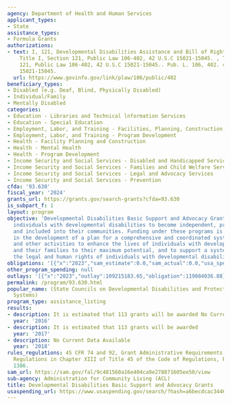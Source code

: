 ```yaml
---
agency: Department of Health and Human Services
applicant_types:
- State
assistance_types:
- Formula Grants
authorizations:
- text: I, 121, Developmental Disabilities Assistance and Bill of Rights Act of 2000,
    Title I, Section 121, Public Law 106-402, 42 U.S.C 15021-15045. , Title I, Section
    121, Public Law 106-402, 42 U.S.C 15021-15045.. Pub. L. 106, 402. 42 U.S.C. &sect;
    15021-15045.
  url: https://www.govinfo.gov/link/plaw/106/public/402
beneficiary_types:
- Disabled (e.g. Deaf, Blind, Physically Disabled)
- Individual/Family
- Mentally Disabled
categories:
- Education - Libraries and Technical lnformation Services
- Education - Special Education
- Employment, Labor, and Training - Facilities, Planning, Construction, and Equipment
- Employment, Labor, and Training - Program Development
- Health - Facility Planning and Construction
- Health - Mental Health
- Health - Program Development
- Income Security and Social Services - Disabled and Handicapped Services
- Income Security and Social Services - Families and Child Welfare Services
- Income Security and Social Services - Legal and Advocacy Services
- Income Security and Social Services - Prevention
cfda: '93.630'
fiscal_year: '2024'
grants_url: https://grants.gov/search-grants?cfda=93.630
is_subpart_f: 1
layout: program
objective: 'Developmental Disabilities Basic Support and Advocacy Grants: To enable
  individuals with developmental disabilities to become independent, productive, integrated
  and included into their communities. Funding under these programs is to assist States
  in the development of a plan for a comprehensive and coordinated system of services
  and other activities to enhance the lives of individuals with developmental disabilities
  and their families to their maximum potential, and to support a system which protects
  the legal and human rights of individuals with developmental disabilities. '
obligations: '[{"x":"2023","sam_estimate":0.0,"sam_actual":0.0,"usa_spending_actual":121045109.21},{"x":"2024","sam_estimate":0.0,"sam_actual":0.0,"usa_spending_actual":114180962.91},{"x":"2025","sam_estimate":0.0,"sam_actual":0.0,"usa_spending_actual":806036.0}]'
other_program_spending: null
outlays: '[{"x":"2023","outlay":109215183.65,"obligation":119084036.88},{"x":"2024","outlay":56704785.22,"obligation":125024769.15},{"x":"2025","outlay":0.0,"obligation":806036.0}]'
permalink: /program/93.630.html
popular_name: (State Councils on Developmental Disabilities and Protection and Advocacy
  Systems)
program_type: assistance_listing
results:
- description: It is estimated that 113 grants will be awarded No Current Data Available
  year: '2016'
- description: It is estimated that 113 grants will be awarded
  year: '2017'
- description: No Current Data Available
  year: '2018'
rules_regulations: 45 CFR 74 and 92, Grant Administrative Requirements; and Program
  Regulations in Chapter XIII of Title 45 of the Code of Regulations, Parts 1385 and
  1386.
sam_url: https://sam.gov/fal/9c481560a16e404ca9e278871605ee50/view
sub-agency: Administration for Community Living (ACL)
title: Developmental Disabilities Basic Support and Advocacy Grants
usaspending_url: https://www.usaspending.gov/search/?hash=a6becdcac3446eb0404b7f384622848b
---
```

